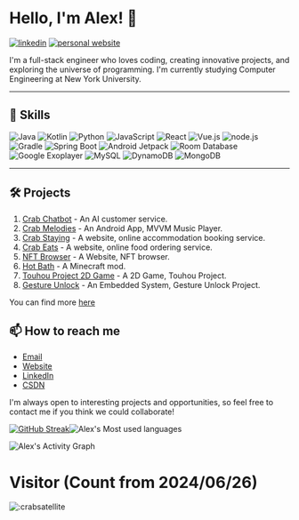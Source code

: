 # Hello, I'm Alex! 👋

[![linkedin](https://img.shields.io/badge/-LinkedIn-blue?style=flat-square&logo=Linkedin&logoColor=white)](https://www.linkedin.com/in/alex-li-13b585263/)
[![personal website](https://img.shields.io/badge/-Personal_Website-red?style=flat-square&logo=google-chrome&logoColor=white)](https://crabsatellite.com/)

I'm a full-stack engineer who loves coding, creating innovative projects, and exploring the universe of programming. I'm currently studying Computer Engineering at New York University.

---

## 🚀 Skills

![Java](https://img.shields.io/badge/-Java-red?style=flat-square&logo=java)
![Kotlin](https://img.shields.io/badge/-Kotlin-purple?style=flat-square&logo=kotlin)
![Python](https://img.shields.io/badge/-Python-blue?style=flat-square&logo=python)
![JavaScript](https://img.shields.io/badge/-JavaScript-yellow?style=flat-square&logo=javascript)
![React](https://img.shields.io/badge/-React-blue?style=flat-square&logo=react)
![Vue.js](https://img.shields.io/badge/-Vue.js-green?style=flat-square&logo=vue.js)
![node.js](https://img.shields.io/badge/-Node.js-green?style=flat-square&logo=node.js)
![Gradle](https://img.shields.io/badge/-Gradle-green?style=flat-square&logo=gradle)
![Spring Boot](https://img.shields.io/badge/-Spring_Boot-green?style=flat-square&logo=spring-boot)
![Android Jetpack](https://img.shields.io/badge/-Android_Jetpack-green?style=flat-square&logo=android)
![Room Database](https://img.shields.io/badge/-Room_Database-green?style=flat-square&logo=android)
![Google Exoplayer](https://img.shields.io/badge/-Google_Exoplayer-green?style=flat-square&logo=google)
![MySQL](https://img.shields.io/badge/-MySQL-orange?style=flat-square&logo=mysql)
![DynamoDB](https://img.shields.io/badge/-DynamoDB-orange?style=flat-square&logo=amazon-aws)
![MongoDB](https://img.shields.io/badge/-MongoDB-orange?style=flat-square&logo=mongodb)

---

## 🛠 Projects

1. [Crab Chatbot](https://crabsatellite.com/projects/practical_tools/crab_chatbot) - An AI customer service.
2. [Crab Melodies](https://crabsatellite.com/projects/web_projects/crab_melodies) - An Android App, MVVM Music Player.
3. [Crab Staying](https://crabsatellite.com/projects/web_projects/crab_stay) - A website, online accommodation booking service.
4. [Crab Eats](https://crabsatellite.com/projects/web_projects/crab_eats) - A website, online food ordering service.
5. [NFT Browser](https://crabsatellite.com/projects/web_projects/nft_browser) - A Website, NFT browser.
6. [Hot Bath](https://crabsatellite.com/projects/minecraft_mods/hotbath) - A Minecraft mod.
7. [Touhou Project 2D Game](https://crabsatellite.com/projects/games/touhou_project_2d) - A 2D Game, Touhou Project.
8. [Gesture Unlock](https://crabsatellite.com/projects/practical_tools/gesture_unlock) - An Embedded System, Gesture Unlock Project.

You can find more [here](https://crabsatellite.com)

## 📫 How to reach me

- [Email](mailto:ALFullStackEngineer@gmail.com)
- [Website](https://crabsatellite.com/)
- [LinkedIn](https://www.linkedin.com/in/alex-lee-13b585263/)
- [CSDN](https://blog.csdn.net/qq_62447747?spm=1010.2135.3001.5421)

I'm always open to interesting projects and opportunities, so feel free to contact me if you think we could collaborate!


[![GitHub Streak](https://streak-stats.demolab.com?user=crabsatellite&hide_border=true&date_format=M%20j%5B%2C%20Y%5D)](https://git.io/streak-stats)![Alex's Most used languages](https://github-readme-stats.vercel.app/api/top-langs/?username=crabsatellite&layout=compact&hide_border=true&langs_count=10)

![Alex's Activity Graph](https://github-readme-activity-graph.vercel.app/graph?username=crabsatellite&custom_title=Alex's%20Contribution%20Graph&theme=vue&bg_color=282827&hide_border=false&line=d1a01f&point=c58545&timezone=America/New_York)

# Visitor (Count from 2024/06/26)
![:crabsatellite](https://count.getloli.com/get/@:crabsatellite?theme=rule34) 
